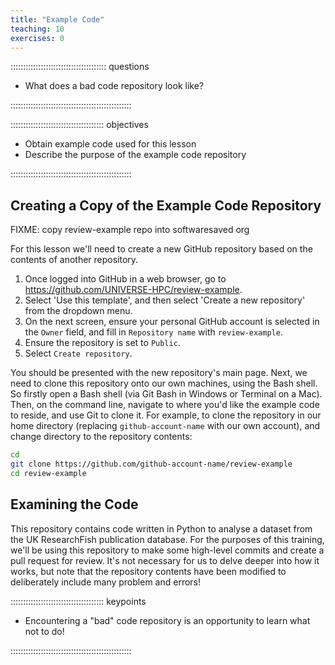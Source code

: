 ```yaml
---
title: "Example Code"
teaching: 10
exercises: 0
---
```


:::::::::::::::::::::::::::::::::::::: questions 

- What does a bad code repository look like?

::::::::::::::::::::::::::::::::::::::::::::::::

::::::::::::::::::::::::::::::::::::: objectives

- Obtain example code used for this lesson
- Describe the purpose of the example code repository

::::::::::::::::::::::::::::::::::::::::::::::::

## Creating a Copy of the Example Code Repository

FIXME: copy review-example repo into softwaresaved org

For this lesson we'll need to create a new GitHub repository based on the contents of another repository.

1. Once logged into GitHub in a web browser,
go to https://github.com/UNIVERSE-HPC/review-example.
1. Select 'Use this template', and then select 'Create a new repository' from the dropdown menu.
1. On the next screen, ensure your personal GitHub account is selected in the `Owner` field, and fill in `Repository name` with `review-example`.
1. Ensure the repository is set to `Public`.
1. Select `Create repository`.

You should be presented with the new repository's main page.
Next, we need to clone this repository onto our own machines,
using the Bash shell.
So firstly open a Bash shell (via Git Bash in Windows or Terminal on a Mac).
Then, on the command line,
navigate to where you'd like the example code to reside,
and use Git to clone it.
For example, to clone the repository in our home directory (replacing `github-account-name` with our own account),
and change directory to the repository contents:

```bash
cd
git clone https://github.com/github-account-name/review-example
cd review-example
```

## Examining the Code

This repository contains code written in Python to analyse a dataset from the UK ResearchFish publication database.
For the purposes of this training, we'll be using this repository to make some high-level commits and create a pull request for review. It's not necessary for us to delve deeper into how it works, but note that the repository contents have been modified to deliberately include many problem and errors!

::::::::::::::::::::::::::::::::::::: keypoints 

- Encountering a "bad" code repository is an opportunity to learn what not to do!

::::::::::::::::::::::::::::::::::::::::::::::::
